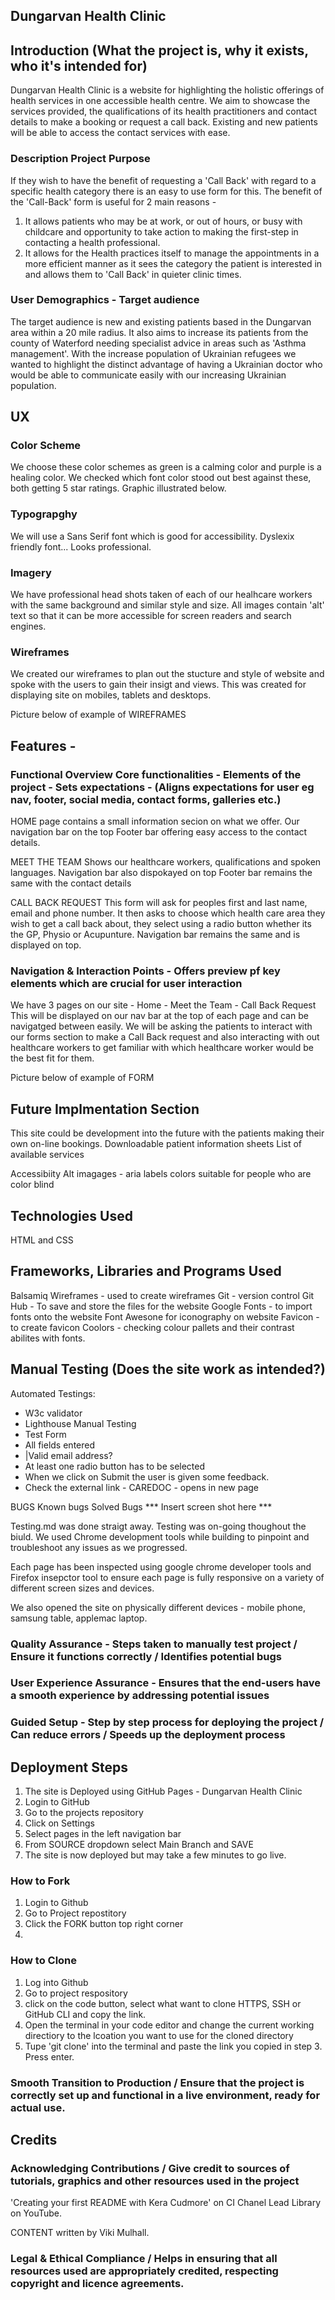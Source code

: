 ## Dungarvan Health Clinic
## Introduction (What the project is, why it exists, who it's intended for)
Dungarvan Health Clinic is a website for highlighting the holistic offerings of health services in one accessible health centre. 
We aim to showcase the services provided, the qualifications of its health practitioners and contact details to make a booking or request a call back. Existing and new patients will be able to access the contact services with ease.  
### Description Project Purpose 
If they wish to have the benefit of requesting a 'Call Back' with regard to a specific health category there is an easy to use form for this. The benefit of the 'Call-Back' form is useful for 2 main reasons - 
1. It allows patients who may be at work, or out of hours, or busy with childcare and opportunity to take action to making the first-step in contacting a health professional.
2. It allows for the Health practices itself to manage the appointments in a more efficient manner as it sees the category the patient is interested in and allows them to 'Call Back' in quieter clinic times.
### User Demographics - Target audience
The target audience is new and existing patients based in the Dungarvan area within a 20 mile radius.  It also aims to increase its patients from the county of Waterford needing specialist advice in areas such as 'Asthma management'. With the increase population of Ukrainian refugees we wanted to highlight the distinct advantage of having a Ukrainian doctor who would be able to communicate easily with our increasing Ukrainian population.  
## UX
### Color Scheme
We choose these color schemes as green is a calming color and purple is a healing color.  We checked which font color stood out best against these, both getting 5 star ratings.  Graphic illustrated below. 
### Typograpghy
We will use a Sans Serif font which is good for accessibility.  Dyslexix friendly font... 
Looks professional.
### Imagery 
We have professional head shots taken of each of our healhcare workers with the same background and similar style and size. 
All images contain 'alt' text so that it can be more accessible for screen readers and search engines.
### Wireframes
We created our wireframes to plan out the stucture and style of website and spoke with the users to gain their insigt and views.  This was created for  displaying site on mobiles, tablets and desktops.

Picture below of example of WIREFRAMES

## Features - 
### Functional Overview Core functionalities - Elements of the project - Sets expectations - (Aligns expectations for user eg nav, footer, social media, contact forms, galleries etc.)
HOME page contains a small information secion on what we offer. 
Our navigation bar on the top
Footer bar offering easy access to the contact details. 

MEET THE TEAM
Shows our healthcare workers, qualifications and spoken languages. 
Navigation bar also dispokayed on top
Footer bar remains the same with the contact details

CALL BACK REQUEST
This form will ask for peoples first and last name, email and phone number.  It then asks to choose which health care area they wish to get a call back about, they select using a radio button whether its the GP, Physio or Acupunture. 
Navigation bar remains the same and is displayed on top.
### Navigation & Interaction Points - Offers preview pf key elements which are crucial for user interaction
We have 3 pages on our site - Home - Meet the Team - Call Back Request
This will be displayed on our nav bar at the top of each page and can be navigatged between easily.
We will be asking the patients to interact with our forms section to make a Call Back request and also interacting with out healthcare workers to get familiar with which healthcare worker would be the best fit for them. 

Picture below of example of FORM

## Future Implmentation Section 
This site could be development into the future with the patients making their own on-line bookings. 
Downloadable patient information sheets
List of available services 

Accessibiity 
Alt imagages - aria labels
colors suitable for people who are color blind 

## Technologies Used
HTML and CSS

## Frameworks, Libraries and Programs Used
Balsamiq Wireframes - used to create wireframes
Git - version control
Git Hub - To save and store the files for the website 
Google Fonts - to import fonts onto the website
Font Awesone for iconography on website 
Favicon - to create favicon
Coolors - checking colour pallets and their contrast abilites with fonts.

## Manual Testing (Does the site work as intended?)
Automated Testings:
* W3c validator
* Lighthouse
Manual Testing
* Test Form
*   All fields entered
*   |Valid email address?
*   At least one radio button has to be selected
*   When we click on Submit the user is given some feedback.
*   Check the external link - CAREDOC - opens in new page

  BUGS
  Known bugs
  Solved Bugs
  *** Insert screen shot here ***

  Testing.md was done straigt away. 
  Testing was on-going thoughout the biuld.   We used Chrome development tools while building to pinpoint and troubleshoot any issues as we progressed. 

  Each page has been inspected using google chrome developer tools and Firefox insepctor tool to ensure each page is fully responsive on a variety of different screen sizes and devices. 

  We also opened the site on physically different devices - mobile phone, samsung table, applemac laptop. 
### Quality Assurance - Steps taken to manually test project / Ensure it functions correctly / Identifies potential bugs
### User Experience Assurance - Ensures that the end-users have a smooth experience by addressing potential issues

### Guided Setup - Step by step process for deploying the project / Can reduce errors / Speeds up the deployment process 
## Deployment Steps 
1. The site is Deployed using GitHub Pages - Dungarvan Health Clinic
2. Login to GitHub
3. Go to the projects repository
4. Click on Settings
5. Select pages in the left navigation bar
6. From SOURCE dropdown select Main Branch and SAVE
7. The site is now deployed but may take a few minutes to go live.

### How to Fork
1. Login to Github
2. Go to Project repostitory
3. Click the FORK button top right corner
4. 
### How to Clone
1. Log into Github
2. Go to project respository
3. click on the code button, select what want to clone HTTPS, SSH or GitHub CLI and copy the link.
4. Open the terminal in your code editor and change the current working directiory to the lcoation you want to use for the cloned directory
15. Tupe 'git clone' into the terminal and paste the link you copied in step 3.  Press enter.

### Smooth Transition to Production / Ensure that the project is correctly set up and functional in a live environment, ready for actual use.
## Credits 
### Acknowledging Contributions / Give credit to sources of tutorials, graphics and other resources used in the project
'Creating your first README with Kera Cudmore' on CI Chanel Lead Library on YouTube.

CONTENT written by Viki Mulhall. 
### Legal & Ethical Compliance / Helps in ensuring that all resources used are appropriately credited, respecting copyright and licence agreements.
